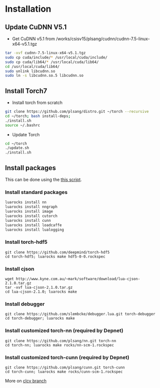 # Installation

## Update CuDNN V5.1
  - Get CuDNN v5.1 from /works/csisv15/plsang/cudnn/cudnn-7.5-linux-x64-v5.1.tgz
    
  ```bash
  tar -xvf cudnn-7.5-linux-x64-v5.1.tgz
  sudo cp cuda/include/* /usr/local/cuda/include/
  sudo cp cuda/lib64/* /usr/local/cuda/lib64/
  cd /usr/local/cuda/lib64/
  sudo unlink libcudnn.so
  sudo ln -s libcudnn.so.5 libcudnn.so
  ```
  
## Install Torch7
  - Install torch from scratch
  
  ```bash
  git clone https://github.com/plsang/distro.git ~/torch --recursive
  cd ~/torch; bash install-deps;
  ./install.sh
  source ~/.bashrc
  ```
  - Update Torch
  
  ```bash
  cd ~/torch
  ./update.sh
  ./install.sh
  ```
  
## Install packages
This can be done using the [this script](https://github.com/mynlp/depnet/blob/clcv/install_deps.sh).

### Install standard packages

  ```bash
  luarocks install nn
  luarocks install nngraph
  luarocks install image
  luarocks install cutorch
  luarocks install cunn
  luarocks install loadcaffe
  luarocks install lualogging
  ```
### Install torch-hdf5
  ```
  git clone https://github.com/deepmind/torch-hdf5
  cd torch-hdf5; luarocks make hdf5-0-0.rockspec
  ```
### Install cjson
  ```
  wget http://www.kyne.com.au/~mark/software/download/lua-cjson-2.1.0.tar.gz
  tar -xvf lua-cjson-2.1.0.tar.gz
  cd lua-cjson-2.1.0; luarocks make
  ```
### Install debugger 
  ```
  git clone https://github.com/slembcke/debugger.lua.git torch-debugger
  cd torch-debugger; luarocks make
  ```
### Install customized torch-nn (required by Depnet)
  ```
  git clone https://github.com/plsang/nn.git torch-nn
  cd torch-nn; luarocks make rocks/nn-scm-1.rockspec
  ```
### Install customized torch-cunn (required by Depnet)
  ```
  git clone https://github.com/plsang/cunn.git torch-cunn
  cd torch-cunn; luarocks make rocks/cunn-scm-1.rockspec
  ```
  
More on [clcv branch](https://github.com/mynlp/depnet/tree/clcv)
